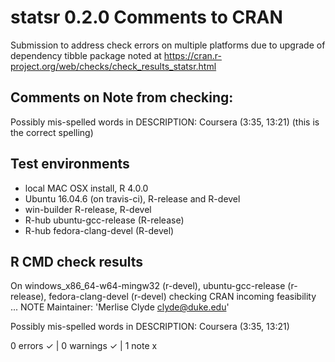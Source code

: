# statsr 0.2.0 Comments to CRAN
 

Submission to address check errors on multiple platforms due to upgrade of dependency tibble package noted at
https://cran.r-project.org/web/checks/check_results_statsr.html



## Comments on Note from checking: 
 
Possibly mis-spelled words in DESCRIPTION:
    Coursera (3:35, 13:21)
(this is the correct spelling)

## Test environments
 
- local MAC OSX install, R 4.0.0
- Ubuntu 16.04.6   (on travis-ci), R-release and R-devel
- win-builder R-release, R-devel
- R-hub ubuntu-gcc-release (R-release)
- R-hub fedora-clang-devel (R-devel)

## R CMD check results

On windows_x86_64-w64-mingw32 (r-devel), ubuntu-gcc-release (r-release), fedora-clang-devel (r-devel)
  checking CRAN incoming feasibility ... NOTE
  Maintainer: 'Merlise Clyde <clyde@duke.edu>'
 
  Possibly mis-spelled words in DESCRIPTION:
    Coursera (3:35, 13:21)

0 errors ✓ | 0 warnings ✓ | 1 note x
